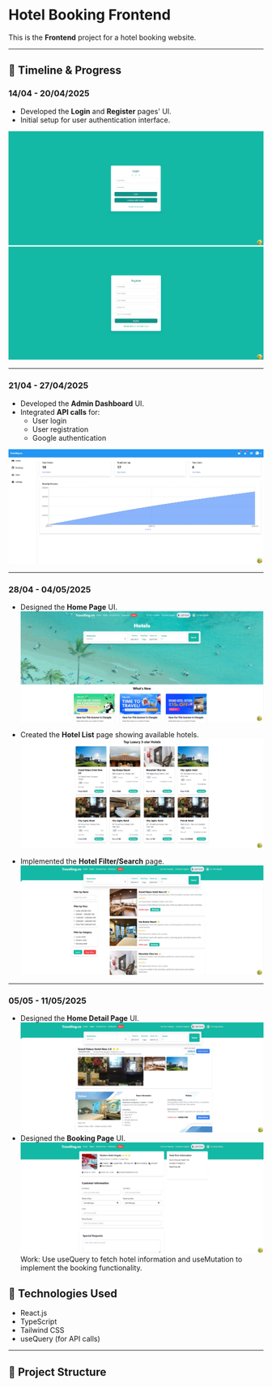# Hotel Booking Frontend

This is the **Frontend** project for a hotel booking website.

---

## 📅 Timeline & Progress

### 14/04 - 20/04/2025

- Developed the **Login** and **Register** pages' UI.
- Initial setup for user authentication interface.

![Login Page](./src/images/loginpage.jpg)
![Register Page](./src/images/registerpage.jpg)

---

### 21/04 - 27/04/2025

- Developed the **Admin Dashboard** UI.
- Integrated **API calls** for:
  - User login
  - User registration
  - Google authentication

![Admin Dashboard and Authentication](./src/images/adminDashboard.jpg)

---

### 28/04 - 04/05/2025

- Designed the **Home Page** UI.
  ![Home Page](./src/images/homepage.jpg)

- Created the **Hotel List** page showing available hotels.
  ![List hotel](./src/images/listhotel.jpg)
- Implemented the **Hotel Filter/Search** page.
  ![Filter Page](./src/images/filterhotel.jpg)

---

### 05/05 - 11/05/2025

- Designed the **Home Detail Page** UI.
  ![Home Detail Page](./src/images/hoteldetail.jpg)
- Designed the **Booking Page** UI.
  ![Booking Page](./src/images/bookingform.jpg)
  Work:
  Use useQuery to fetch hotel information and useMutation to implement the booking functionality.

## 🚀 Technologies Used

- React.js
- TypeScript
- Tailwind CSS
- useQuery (for API calls)

---

## 📂 Project Structure
